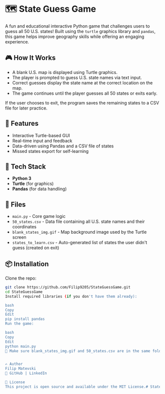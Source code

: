 # 🗺️ State Guess Game

A fun and educational interactive Python game that challenges users to guess all 50 U.S. states! Built using the `turtle` graphics library and `pandas`, this game helps improve geography skills while offering an engaging experience.


## 🎮 How It Works

- A blank U.S. map is displayed using Turtle graphics.
- The player is prompted to guess U.S. state names via text input.
- Correct guesses display the state name at the correct location on the map.
- The game continues until the player guesses all 50 states or exits early.

If the user chooses to exit, the program saves the remaining states to a CSV file for later practice.

## 🚀 Features

- Interactive Turtle-based GUI
- Real-time input and feedback
- Data-driven using Pandas and a CSV file of states
- Missed states export for self-learning

## 🧰 Tech Stack

- **Python 3**
- **Turtle** (for graphics)
- **Pandas** (for data handling)

## 📁 Files

- `main.py` - Core game logic
- `50_states.csv` - Data file containing all U.S. state names and their coordinates
- `blank_states_img.gif` - Map background image used by the Turtle screen
- `states_to_learn.csv` - Auto-generated list of states the user didn't guess (created on exit)

## 📦 Installation
Clone the repo:
```bash
git clone https://github.com/Filip9205/StateGuessGame.git
cd StateGuessGame
Install required libraries (if you don't have them already):

bash
Copy
Edit
pip install pandas
Run the game:

bash
Copy
Edit
python main.py
📝 Make sure blank_states_img.gif and 50_states.csv are in the same folder as main.py.


✍️ Author
Filip Matevski
🔗 GitHub | LinkedIn

📜 License
This project is open source and available under the MIT License.# StateGuessGame

